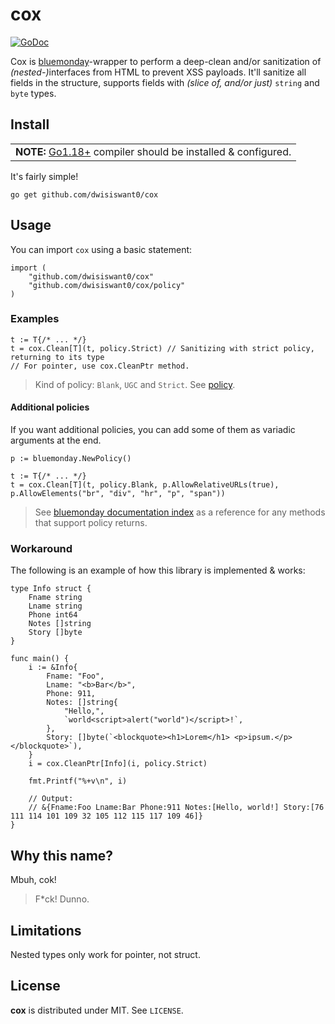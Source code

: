 # cox

[![GoDoc](https://godoc.org/github.com/dwisiswant0/cox?status.svg)](https://pkg.go.dev/github.com/dwisiswant0/cox)

Cox is [bluemonday](https://github.com/microcosm-cc/bluemonday)-wrapper to perform a deep-clean and/or sanitization of <i>(nested-)</i>interfaces from HTML to prevent XSS payloads. It'll sanitize all fields in the structure, supports fields with _(slice of, and/or just)_ `string` and `byte` types.

## Install

<table>
	<td><b>NOTE:</b> <a href="https://go.dev/dl/">Go1.18+</a> compiler should be installed & configured.</td>
</table>

It's fairly simple!

```console
go get github.com/dwisiswant0/cox
```

## Usage

You can import `cox` using a basic statement:

```golang
import (
	"github.com/dwisiswant0/cox"
	"github.com/dwisiswant0/cox/policy"
)
```

### Examples

```golang
t := T{/* ... */}
t = cox.Clean[T](t, policy.Strict) // Sanitizing with strict policy, returning to its type
// For pointer, use cox.CleanPtr method.
```

> Kind of policy: `Blank`, `UGC` and `Strict`. See [policy](https://pkg.go.dev/github.com/dwisiswant0/cox/policy).

#### Additional policies

If you want additional policies, you can add some of them as variadic arguments at the end.

```golang
p := bluemonday.NewPolicy()

t := T{/* ... */}
t = cox.Clean[T](t, policy.Blank, p.AllowRelativeURLs(true), p.AllowElements("br", "div", "hr", "p", "span"))
```

> See [bluemonday documentation index](https://pkg.go.dev/github.com/microcosm-cc/bluemonday#pkg-index) as a reference for any methods that support policy returns.

### Workaround

The following is an example of how this library is implemented & works:

```golang
type Info struct {
	Fname string
	Lname string
	Phone int64
	Notes []string
	Story []byte
}

func main() {
	i := &Info{
		Fname: "Foo",
		Lname: "<b>Bar</b>",
		Phone: 911,
		Notes: []string{
			"Hello,",
			`world<script>alert("world")</script>!`,
		},
		Story: []byte(`<blockquote><h1>Lorem</h1> <p>ipsum.</p></blockquote>`),
	}
	i = cox.CleanPtr[Info](i, policy.Strict)

	fmt.Printf("%+v\n", i)

	// Output:
	// &{Fname:Foo Lname:Bar Phone:911 Notes:[Hello, world!] Story:[76 111 114 101 109 32 105 112 115 117 109 46]}
}
```

## Why this name?

Mbuh, cok!

> F\*ck! Dunno.

## Limitations

Nested types only work for pointer, not struct.

## License

**cox** is distributed under MIT. See `LICENSE`.